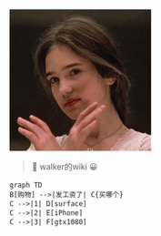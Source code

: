 ![詹妮弗康奈利](120.png)
> :memo: walker的wiki :grinning:
```mermaid
graph TD
B[购物] -->|发工资了| C{买哪个}
C -->|1| D[surface]
C -->|2| E[iPhone]
C -->|3| F[gtx1080]
```

